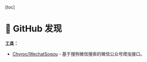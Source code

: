 [toc]

# :flower_playing_cards: GitHub 发现



**工具：**

- [Chyroc/WechatSogou](<https://github.com/Chyroc/WechatSogou>) - 基于搜狗微信搜索的微信公众号爬虫接口。

